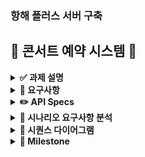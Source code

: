 ### 항해 플러스 서버 구축
## **🎤 콘서트 예약 시스템 🎤**

<details>
<summary><b>✅ 과제 설명</b></summary>

> 💡 아래 명세를 잘 읽어보고, 서버를 구현합니다.

- **`콘서트 예약 서비스`**를 구현해 봅니다.
- 대기열 시스템을 구축하고, 예약 서비스는 작업가능한 유저만 수행할 수 있도록 해야합니다.
- 사용자는 좌석예약 시에 미리 충전한 잔액을 이용합니다.
- 좌석 예약 요청시에, 결제가 이루어지지 않더라도 일정 시간동안 다른 유저가 해당 좌석에 접근할 수 없도록 합니다.

</details>

<details>
<summary><b>🤔 요구사항</b></summary>

- 아래 5가지 API 를 구현합니다.
    - 유저 토큰 발급 API
    - 예약 가능 날짜 / 좌석 API
    - 좌석 예약 요청 API
    - 잔액 충전 / 조회 API
    - 결제 API
 
- 각 기능 및 제약사항에 대해 단위 테스트를 반드시 하나 이상 작성하도록 합니다.
- 다수의 인스턴스로 어플리케이션이 동작하더라도 기능에 문제가 없도록 작성하도록 합니다.
- 동시성 이슈를 고려하여 구현합니다.
- 대기열 개념을 고려해 구현합니다.
</details>

<details>
<summary><b>✏️ API Specs</b></summary>



1️⃣ **`주요` 유저 대기열 토큰 기능**

- 서비스를 이용할 토큰을 발급받는 API를 작성합니다.
- 토큰은 유저의 UUID 와 해당 유저의 대기열을 관리할 수 있는 정보 ( 대기 순서 or 잔여 시간 등 ) 를 포함합니다.
- 이후 모든 API 는 위 토큰을 이용해 대기열 검증을 통과해야 이용 가능합니다.

> 기본적으로 폴링으로 본인의 대기열을 확인한다고 가정하며, 다른 방안 또한 고려해보고 구현해 볼 수 있습니다.
> 

**2️⃣ `기본` 예약 가능 날짜 / 좌석 API**

- 예약가능한 날짜와 해당 날짜의 좌석을 조회하는 API 를 각각 작성합니다.
- 예약 가능한 날짜 목록을 조회할 수 있습니다.
- 날짜 정보를 입력받아 예약가능한 좌석정보를 조회할 수 있습니다.

> 좌석 정보는 1 ~ 50 까지의 좌석번호로 관리됩니다.
> 

3️⃣ **`주요` 좌석 예약 요청 API**

- 좌석 예약과 동시에 해당 좌석은 그 유저에게 약 5분간 임시 배정됩니다. ( 시간은 정책에 따라 자율적으로 정의합니다. )
- 날짜와 좌석 정보를 입력받아 좌석을 예약 처리하는 API 를 작성합니다.
- 만약 배정 시간 내에 결제가 완료되지 않는다면 좌석에 대한 임시 배정은 해제되어야 하며 임시배정 상태의 좌석에 대해 다른 사용자는 예약할 수 없어야 한다.

4️⃣ **`기본`**  **잔액 충전 / 조회 API**

- 결제에 사용될 금액을 API 를 통해 충전하는 API 를 작성합니다.
- 사용자 식별자 및 충전할 금액을 받아 잔액을 충전합니다.
- 사용자 식별자를 통해 해당 사용자의 잔액을 조회합니다.

5️⃣ **`주요` 결제 API**

- 결제 처리하고 결제 내역을 생성하는 API 를 작성합니다.
- 결제가 완료되면 해당 좌석의 소유권을 유저에게 배정하고 대기열 토큰을 만료시킵니다.


#### **💡 KEY POINT**
- 유저간 대기열을 요청 순서대로 정확하게 제공할 방법을 고민해 봅니다.
- 동시에 여러 사용자가 예약 요청을 했을 때, 좌석이 중복으로 배정 가능하지 않도록 합니다.

</details>


<details>
<summary><b>👥 시나리오 요구사항 분석</b></summary>


####  👥 API 별 시나리오
    
1.유저 대기열 토큰 기능 
1.유저 대기열 토큰 기능 
[ 어떤식으로 대기열을 구성할 것인가 ]
* 은행창구 방식
    * 1명이 끝나면 다음 1명이 들어오는 방식
        * 장점 : 개발자가 설정한 사용자 수만 예약이 가능, 서버 부하를 일정 수준 이하로 유지 가능
        * 단점 : 대기열에 있는 사용자는 무한정 기다릴 수 있음. 때문에 일정 시간을 주기로 사용자의 토큰을 활성화해주는 작업이 필요
* 놀이동산 방식 
    * 일정 주기마다 N 명씩 나가고 M 명씩 들어간다.
        * 장점 : 은행창구 방식과는 달리 대기시간이 있다. ( Redis 의 TTL )
        * 만약 나가는 사용자보다 들어가는 사용자가 더 많다면? -> 서버 부하 발생


2.예약 가능 날짜 
- 유저는 앞으로 예약 가능한 날짜를 리스트로 전체 조회

3.좌석 api
- 유저가 원하는 날짜의 예약 가능한 좌석들을 조회
- 만약 원하는 날짜에 예약 가능한 죄석이 없다면 “없다는 메시지” response

4.좌석 예약 요청
- 유저는 원하는 날짜의 하나의 좌석만 예약이 가능

5.잔액 충전 / 조회
- 유저가 잔액을 충전 (max 를 둬야할지는 일단 고민)
- 유저가 잔액을 조회

6.결제
- 잔액이 있다면 ) 유저가 잔액을 조회 가능
- 잔액이 없다면 ) 유저에게 “잔액이 없음” 메시지를 response



2.예약 가능 날짜 

3.좌석 

4.좌석 예약 요청

5.잔액 충전 / 조회

6.결제



</details>



<details>
<summary><b>📝 시퀀스 다이어그램</b></summary>


## part1: 대기열 생성 및 관리



</details>



<details>
<summary><b>🧭 Milestone</b></summary>

### 마일스톤

#### 1주차 (10월 05일 - 10월 11일)
- **프로젝트 시작 및 초기 설정**
  - 프로젝트 시나리오 선정 및 시나리오 요구사항 분석
  - 기술 스택 선정
  - MileStone 작성 및 시퀀스 다이어그램 작성
  - ERD 설계
  - API 명세 작성
  - Mock API를 작성합니다.

< 주요 내용 > 
#### **`STEP 1`**

- 시나리오 선정 및 프로젝트 Milestone 제출
- 시나리오 요구사항 별 분석 자료 제출
    
    > 시퀀스 다이어그램, 플로우 차트 등
    > 
- 자료들을 리드미에 작성 후 PR 링크 제출

#### **`STEP 2`**

- ERD 설계 자료 제출
- API 명세 및 Mock API 작성
- 자료들을 리드미에 작성 후 PR링크 제출 ( 채택할 기본 패키지 구조, 기술 스택 등 )


#### 2주차 (10월 12일 - 10월 18일)
- 대기열 기능 개발 시작
    - 토큰 발급 API 작성
    - 대기열 기능 구현
- 예약 가능한 날짜/좌석 조회 API 구현

#### 3주차 (10월 19일 - 10월 25일)
- 예약 가능한 날짜/좌석 조회 API 구현 ( 2 주차에 못끝냈을 경우)
- 좌석 예약 요청 API 구현
- 잔액 충전/조회 API 구현
- 결제 API 구현
- 리펙토링

</details>
